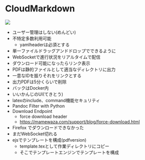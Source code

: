 # CloudMarkdown

![](https://github.com/shosatojp/cloudmd-back/workflows/Node%20CI/badge.svg)

- ユーザー管理はしない(めんどい)
- 不特定多数利用可能
    - yamlheaderは必須とする
- 単一ファイルドラッグアンドドロップでできるように
- WebSocketで進行状況をリアルタイムで配信
- ダウンロード可能になったらリンク表示
- PDFは静的ファイルとして適当なディレクトリに出力
- 一意なIDを振りそれをリンクとする
- 出力PDFは5分くらいで削除
- バックはDocker内
- いいかんじのUI(てきとう)
- latexのinclude、command機能セキュリティ
- Pandoc Filter with Python
- Download Endpoint
    - force download header
    - https://mamewaza.com/support/blog/force-download.html
- Firefox でダウンロードできなかった
- まだWebSocket切れる
- ejsでテンプレートを構成(pdfversion)
    - template.texとして作業ディレクトリにコピー
    - そこでテンプレートエンジンでテンプレートを構成